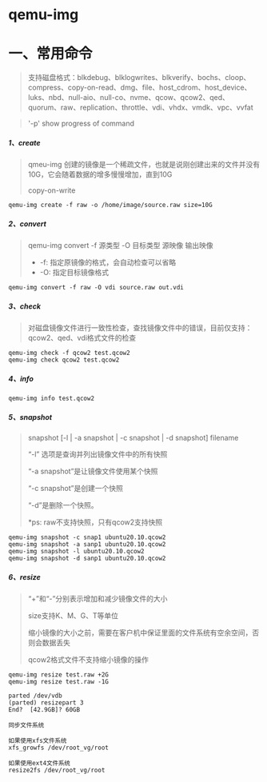# qemu-img

# 一、常用命令

> 支持磁盘格式：blkdebug、blklogwrites、blkverify、bochs、cloop、compress、copy-on-read、dmg、file、host_cdrom、host_device、luks、nbd、null-aio、null-co、nvme、qcow、qcow2、qed、quorum、raw、replication、throttle、vdi、vhdx、vmdk、vpc、vvfat

> '-p' show progress of command

##### 1、create

> qmeu-img 创建的镜像是一个稀疏文件，也就是说刚创建出来的文件并没有10G，它会随着数据的增多慢慢增加，直到10G
>
> copy-on-write

```
qemu-img create -f raw -o /home/image/source.raw size=10G
```

##### 2、convert

> qemu-img convert -f 源类型 -O 目标类型 源映像 输出映像
>
> - -f: 指定原镜像的格式，会自动检查可以省略
> - -O: 指定目标镜像格式

```
qemu-img convert -f raw -O vdi source.raw out.vdi
```

##### 3、check

> 对磁盘镜像文件进行一致性检查，查找镜像文件中的错误，目前仅支持：qcow2、qed、vdi格式文件的检查

```
qemu-img check -f qcow2 test.qcow2
qemu-img check qcow2 test.qcow2
```

##### 4、info

```
qemu-img info test.qcow2
```

##### 5、snapshot

> snapshot [-l | -a snapshot | -c snapshot | -d snapshot] filename
>
> “-l” 选项是查询并列出镜像文件中的所有快照
>
> “-a snapshot”是让镜像文件使用某个快照
>
> “-c snapshot”是创建一个快照
>
> “-d”是删除一个快照。
>
> *ps: raw不支持快照，只有qcow2支持快照

```
qemu-img snapshot -c snap1 ubuntu20.10.qcow2
qemu-img snapshot -a sanp1 ubuntu20.10.qcow2
qemu-img snapshot -l ubuntu20.10.qcow2
qemu-img snapshot -d sanp1 ubuntu20.10.qcow2
```

##### 6、resize

> “+”和“-”分别表示增加和减少镜像文件的大小
>
> size支持K、M、G、T等单位
>
> 缩小镜像的大小之前，需要在客户机中保证里面的文件系统有空余空间，否则会数据丢失
>
> qcow2格式文件不支持缩小镜像的操作

```
qemu-img resize test.raw +2G
qemu-img resize test.raw -1G
```

```
parted /dev/vdb
(parted) resizepart 3
End?  [42.9GB]? 60GB 
```

```
同步文件系统

如果使用xfs文件系统
xfs_growfs /dev/root_vg/root

如果使用ext4文件系统
resize2fs /dev/root_vg/root
```

